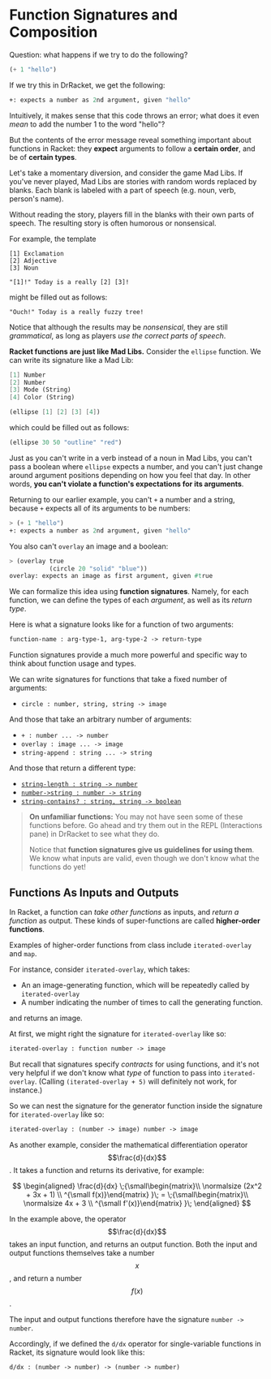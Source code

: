 # Function Signatures and Composition

Question: what happens if we try to do the following?

```scheme
(+ 1 "hello")
```

If we try this in DrRacket, we get the following:

```scheme
+: expects a number as 2nd argument, given "hello"
```

Intuitively, it makes sense that this code throws an error; what does it even *mean* to add the number 1 to the word "hello"?

But the contents of the error message reveal something important about functions in Racket: they **expect** arguments to follow a **certain order**, and be of **certain types**.

Let's take a momentary diversion, and consider the game Mad Libs. If you've never played, Mad Libs are stories with random words replaced by blanks. Each blank is labeled with a part of speech (e.g. noun, verb, person's name).

Without reading the story, players fill in the blanks with their own parts of speech. The resulting story is often humorous or nonsensical.

For example, the template

```
[1] Exclamation
[2] Adjective
[3] Noun

"[1]!" Today is a really [2] [3]!
```

might be filled out as follows:

```
"Ouch!" Today is a really fuzzy tree!
```

Notice that although the results may be *nonsensical*, they are still *grammatical*, as long as players *use the correct parts of speech*.

**Racket functions are just like Mad Libs.** Consider the `ellipse` function. We can write its signature like a Mad Lib:

```scheme
[1] Number
[2] Number
[3] Mode (String)
[4] Color (String)

(ellipse [1] [2] [3] [4])
```

which could be filled out as follows:

```scheme
(ellipse 30 50 "outline" "red")
```

Just as you can't write in a verb instead of a noun in Mad Libs, you can't pass a boolean where `ellipse` expects a number, and you can't just change around argument positions depending on how you feel that day. In other words, **you can't violate a function's expectations for its arguments**.

Returning to our earlier example, you can't `+` a number and a string, because `+` expects all of its arguments to be numbers:

```scheme
> (+ 1 "hello")
+: expects a number as 2nd argument, given "hello"
```

You also can't `overlay` an image and a boolean:

```scheme
> (overlay true
           (circle 20 "solid" "blue"))
overlay: expects an image as first argument, given #true
```

We can formalize this idea using **function signatures**. Namely, for each function, we can define the types of each *argument*, as well as its *return type*.

Here is what a signature looks like for a function of two arguments:

```scheme
function-name : arg-type-1, arg-type-2 -> return-type
```

Function signatures provide a much more powerful and specific way to think about function usage and types.

We can write signatures for functions that take a fixed number of arguments:

- `circle : number, string, string -> image`

And those that take an arbitrary number of arguments:

- `+ : number ... -> number`
- `overlay : image ... -> image`
- `string-append : string ... -> string`

And those that return a different type:

- [`string-length : string -> number`](https://docs.racket-lang.org/htdp-langs/intermediate.html#%28def._htdp-intermediate._%28%28lib._lang%2Fhtdp-intermediate..rkt%29._string-length%29%29)
- [`number->string : number -> string`](https://docs.racket-lang.org/htdp-langs/intermediate.html#%28def._htdp-intermediate._%28%28lib._lang%2Fhtdp-intermediate..rkt%29._number-~3estring%29%29)
- [`string-contains? : string, string -> boolean`](https://docs.racket-lang.org/htdp-langs/intermediate.html#%28def._htdp-intermediate._%28%28lib._lang%2Fhtdp-intermediate..rkt%29._string-contains~3f%29%29)

> **On unfamiliar functions:** You may not have seen some of these functions before. Go ahead and try them out in the REPL (Interactions pane) in DrRacket to see what they do.
> 
> Notice that **function signatures give us guidelines for using them**. We know what inputs are valid, even though we don't know what the functions do yet!

## Functions As Inputs and Outputs

In Racket, a function can *take other functions* as inputs, and *return a function* as output. These kinds of super-functions are called **higher-order functions**.

Examples of higher-order functions from class include `iterated-overlay` and `map`.

For instance, consider `iterated-overlay`, which takes:

- An an image-generating function, which will be repeatedly called by `iterated-overlay`
- A number indicating the number of times to call the generating function.

and returns an image.

At first, we might right the signature for `iterated-overlay` like so:

```scheme
iterated-overlay : function number -> image
```

But recall that signatures specify *contracts* for using functions, and it's not very helpful if we don't know what *type* of function to pass into `iterated-overlay`. (Calling `(iterated-overlay + 5)` will definitely not work, for instance.)

So we can nest the signature for the generator function inside the signature for `iterated-overlay` like so:

```scheme
iterated-overlay : (number -> image) number -> image
```

As another example, consider the mathematical differentiation operator $$\frac{d}{dx}$$. It takes a function and returns its derivative, for example:

$$
\begin{aligned}
\frac{d}{dx} \;{\small\begin{matrix}\\ \normalsize (2x^2 + 3x + 1) \\ ^{\small f(x)}\end{matrix} }\;
= \;{\small\begin{matrix}\\ \normalsize 4x + 3 \\ ^{\small f'(x)}\end{matrix} }\;
\end{aligned}
$$

In the example above, the operator $$\frac{d}{dx}$$ takes an input function, and returns an output function. Both the input and output functions themselves take a number $$x$$, and return a number $$f(x)$$.

The input and output functions therefore have the signature `number -> number`.

Accordingly, if we defined the `d/dx` operator for single-variable functions in Racket, its signature would look like this:

```scheme
d/dx : (number -> number) -> (number -> number)
```

